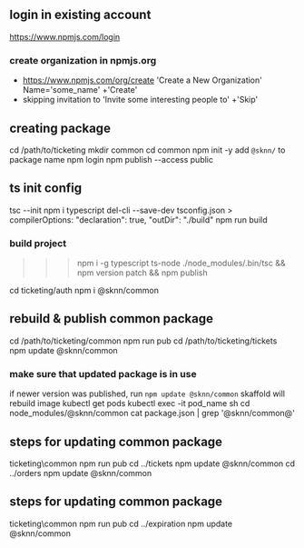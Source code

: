 ## login in existing account
https://www.npmjs.com/login

### create organization in npmjs.org
* https://www.npmjs.com/org/create
'Create a New Organization'
Name='some_name'
+'Create'
* skipping invitation to
'Invite some interesting people to'
+'Skip'

## creating package
cd /path/to/ticketing
mkdir common
cd common
npm init -y
add `@sknn/` to package name
npm login
npm publish --access public

## ts init config
tsc --init
npm i typescript del-cli --save-dev
tsconfig.json > compilerOptions: "declaration": true, "outDir": "./build"
npm run build

### build project
>>> npm i -g typescript ts-node
./node_modules/.bin/tsc && npm version patch && npm publish

cd ticketing/auth
npm i @sknn/common

## rebuild & publish common package
cd /path/to/ticketing/common
npm run pub
cd /path/to/ticketing/tickets
npm update @sknn/common

### make sure that updated package is in use
if newer version was published, run `npm update @sknn/common`
skaffold will rebuild image
kubectl get pods
kubectl exec -it pod_name sh
cd node_modules/@sknn/common
cat package.json | grep '@sknn/common@'

## steps for updating common package
ticketing\common
npm run pub
cd ../tickets
npm update @sknn/common
cd ../orders
npm update @sknn/common

## steps for updating common package
ticketing\common
npm run pub
cd ../expiration
npm update @sknn/common
